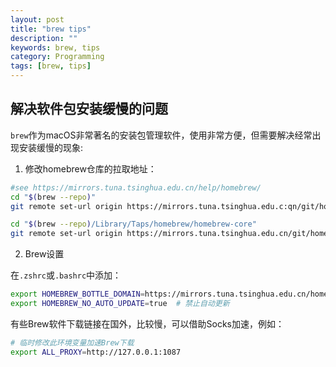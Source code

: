 ```yaml
---
layout: post
title: "brew tips"
description: ""
keywords: brew, tips
category: Programming
tags: [brew, tips]
---
```


## 解决软件包安装缓慢的问题

`brew`作为macOS非常著名的安装包管理软件，使用非常方便，但需要解决经常出现安装缓慢的现象:

1. 修改homebrew仓库的拉取地址：

```sh
#see https://mirrors.tuna.tsinghua.edu.cn/help/homebrew/
cd "$(brew --repo)"
git remote set-url origin https://mirrors.tuna.tsinghua.edu.c:qn/git/homebrew/brew.git

cd "$(brew --repo)/Library/Taps/homebrew/homebrew-core"
git remote set-url origin https://mirrors.tuna.tsinghua.edu.cn/git/homebrew/homebrew-core.git
```

2. Brew设置

在`.zshrc`或`.bashrc`中添加：

```sh
export HOMEBREW_BOTTLE_DOMAIN=https://mirrors.tuna.tsinghua.edu.cn/homebrew-bottles # 某些软件包从镜像下载
export HOMEBREW_NO_AUTO_UPDATE=true  # 禁止自动更新
```

有些Brew软件下载链接在国外，比较慢，可以借助Socks加速，例如：

```sh
# 临时修改此环境变量加速Brew下载
export ALL_PROXY=http://127.0.0.1:1087
```

